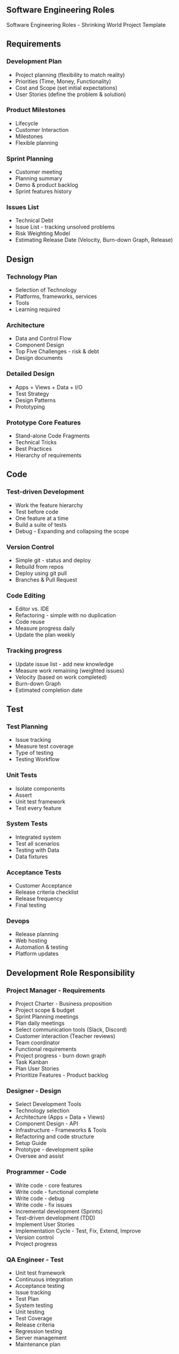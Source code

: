 ## Software Engineering Roles

Software Engineering Roles - Shrinking World Project Template


## Requirements

### Development Plan
* Project planning (flexibility to match reality)
* Priorities (Time, Money, Functionality)
* Cost and Scope (set initial expectations)
* User Stories (define the problem & solution)

### Product Milestones
* Lifecycle
* Customer Interaction
* Milestones
* Flexible planning

### Sprint Planning 
* Customer meeting
* Planning summary
* Demo & product backlog
* Sprint features history

### Issues List
* Technical Debt
* Issue List - tracking unsolved problems
* Risk Weighting Model
* Estimating Release Date (Velocity, Burn-down Graph, Release)
## Design

### Technology Plan
* Selection of Technology
* Platforms, frameworks, services
* Tools
* Learning required

### Architecture
* Data and Control Flow
* Component Design
* Top Five Challenges - risk & debt
* Design documents

### Detailed Design
* Apps = Views + Data + I/O
* Test Strategy
* Design Patterns
* Prototyping

### Prototype Core Features
* Stand-alone Code Fragments
* Technical Tricks
* Best Practices
* Hierarchy of requirements


## Code

### Test-driven Development
* Work the feature hierarchy
* Test before code
* One feature at a time
* Build a suite of tests
* Debug - Expanding and collapsing the scope

### Version Control
* Simple git - status and deploy
* Rebuild from repos
* Deploy using git pull
* Branches & Pull Request

### Code Editing
* Editor vs. IDE
* Refactoring - simple with no duplication
* Code reuse
* Measure progress daily
* Update the plan weekly

### Tracking progress
* Update issue list - add new knowledge
* Measure work remaining (weighted issues)
* Velocity (based on work completed)
* Burn-down Graph
* Estimated completion date


## Test

### Test Planning
* Issue tracking
* Measure test coverage
* Type of testing
* Testing Workflow

### Unit Tests
* Isolate components
* Assert
* Unit test framework
* Test every feature

### System Tests
* Integrated system
* Test all scenarios
* Testing with Data
* Data fixtures

### Acceptance Tests
* Customer Acceptance
* Release criteria checklist
* Release frequency
* Final testing

### Devops
* Release planning
* Web hosting
* Automation & testing
* Platform updates


## Development Role Responsibility
    
### Project Manager - Requirements

* Project Charter - Business proposition
* Project scope & budget
* Sprint Planning meetings
* Plan daily meetings
* Select communication tools (Slack, Discord)
* Customer interaction (Teacher reviews)
* Team coordinator
* Functional requirements
* Project progress - burn down graph
* Task Kanban
* Plan User Stories
* Prioritize Features - Product backlog

### Designer - Design

* Select Development Tools
* Technology selection
* Architecture (Apps = Data + Views)
* Component Design - API
* Infrastructure - Frameworks & Tools
* Refactoring and code structure
* Setup Guide
* Prototype - development spike
* Oversee and assist

### Programmer - Code

* Write code - core features
* Write code - functional complete
* Write code - debug
* Write code - fix issues
* Incremental development (Sprints)
* Test-driven development (TDD)
* Implement User Stories
* Implementation Cycle - Test, Fix, Extend, Improve
* Version control
* Project progress

### QA Engineer - Test

* Unit test framework
* Continuous integration
* Acceptance testing
* Issue tracking
* Test Plan
* System testing
* Unit testing
* Test Coverage
* Release criteria
* Regression testing
* Server management
* Maintenance plan
